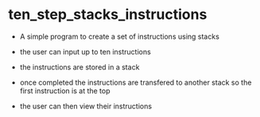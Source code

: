 # ten_step_stacks_instructions
- A simple program to create a set of instructions using stacks

- the user can input up to ten instructions
- the instructions are stored in a stack
- once completed the instructions are transfered to another stack so the first instruction is at the top
- the user can then view their instructions
